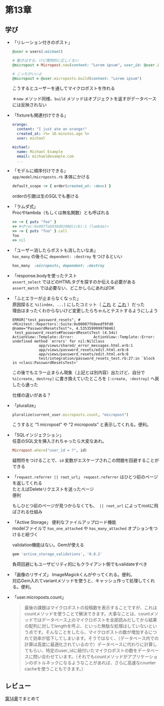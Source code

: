 #  第13章

## 学び

- 「リレーション付きのポスト」  
    ```ruby
    @user = users(:michael)

    # 動きはする、けど慣例的に正しくない
    @micropost = Micropost.new(content: "Lorem ipsum", user_id: @user.id)

    # こっちがいいよ
    @micropost = @user.microposts.build(content: "Lorem ipsum")
    ```
    こうするとユーザーを通してマイクロポストを作れる  
    
    ＊`new` メソッド同様、`build` メソッドはオブジェクトを返すがデータベースには反映されない

- 「fixtureも関連付けできる」  
    ```yaml
    orange:
      content: "I just ate an orange!"
      created_at: <%= 10.minutes.ago %>
      user: michael
    ```
    ```yaml
    michael:
      name: Michael Example
      email: michael@example.com
      ...
    ```


- 「モデルに順序付けできる」  
    `app/model/microposts.rb` 本体にかける
    ```ruby
    default_scope -> { order(created_at: :desc) }
    ```
    orderの引数は生のSQLでも書ける


- 「ラムダ式」  
    Procやlambda（もしくは無名関数）とも呼ばれる
    ```ruby
    >> -> { puts "foo" }
    => #<Proc:0x007fab938d0108@(irb):1 (lambda)>
    >> -> { puts "foo" }.call
    foo
    => nil
    ```


- 「ユーザー消したらポストも消したいなあ」  
    `has_many` の後ろに `dependent: :destroy` をつけるといい
    ```ruby
    has_many  :microposts, dependent: :destroy
    ```


- 「response.bodyを使ったテスト  
    `assert_select` ではどのHTMLタグを探すのか伝える必要がある  
    `assert_match` では必要ない、どこかしらにあればOK


- 「ふとエラーが止まらなくなった」  
    原因探ると `%i[index, ...]` にしたコミット（
    [これ](https://github.com/shmn7iii/rails_tutorial/commit/ec61adf264ae0f89c980455b260cba372e4ea7ca) と
    [これ](https://github.com/shmn7iii/rails_tutorial/commit/270568d35397aaa6474bb9778ed55427270e91ba)
    ）だった  
    理由はまったくわからないけど変更したらちゃんとテストするようにしよう  
    ```
    ERROR["test_password_resets", #<Minitest::Reporters::Suite:0x00007fb9eedf9fd0 @name="PasswordResetsTest">, 4.535359999979846]
     test_password_resets#PasswordResetsTest (4.54s)
    ActionView::Template::Error:         ActionView::Template::Error: undefined method `errors' for nil:NilClass
                app/views/shared/_error_messages.html.erb:1
                app/views/password_resets/edit.html.erb:8
                app/views/password_resets/edit.html.erb:6
                test/integration/password_resets_test.rb:27:in `block in <class:PasswordResetsTest>'
    ```

    この後でもエラー止まらん現象（上記とは別内容）出たけど、自分で `%i[create, destroy]` に書き換えていたところを
    `[:create, :destroy]` へ戻したら通った  
    
    仕様の違いがある？

- 「pluralize」
    ```ruby
    pluralize(current_user.microposts.count, "micropost")
    ```
    こうすると  “1 micropost” や “2 microposts”  と表示してくれる。便利。


- 「SQLインジェクション」  
    任意のSQL文を挿入されちゃったら大変なあれ。
    ```ruby
    Micropost.where("user_id = ?", id)
    ```
    疑問符をつけることで、`id` 変数がエスケープされこの問題を回避することができる


- 「`request.referrer || root_url`」
    `request.referrer` はひとつ前のページを返してくれる  
    たとえばDeleteリクエストを送ったページ  
    便利

    もしひとつ前のページが見つからなくても、` || root_url` によってrootに飛ばされる仕組み

- 「Active Storage」
    便利なファイルアップロード機能  
    modelファイルで `has_one_attached` や `has_many_attached` オプションをつけると紐づく

    validation機能はない。Gemが使える
    ```ruby
    gem 'active_storage_validations', '0.8.2'
    ```

    負荷回避にもユーザビリティ的にもクライアント側でもvalidateすべき


- 「画像のリサイズ」
    ImageMagickくんがやってくれる。便利。  
    対応Gem入れてvariantメソッドを使うと、キャッシュ作って処理してくれる。便利。

- 「user.microposts.count」  
    > 最後の課題はマイクロポストの投稿数を表示することですが、これはcountメソッドを使うことで解決できます。大事なことは、countメソッドではデータベース上のマイクロポストを全部読みだしてから結果の配列に対してlengthを呼ぶ、といった無駄な処理はしていないという点です。そんなことをしたら、マイクロポストの数が増加するにつれて効率が低下してしまいます。そうではなく、（データベース内での計算は高度に最適化されているので）データベースに代わりに計算してもらい、特定のuser_idに紐付いたマイクロポストの数をデータベースに問い合わせています。（それでもcountメソッドがアプリケーションのボトルネックになるようなことがあれば、さらに高速なcounter cacheを使うこともできます。）


## レビュー

[第14章](/doc/chap14.md)でまとめて
